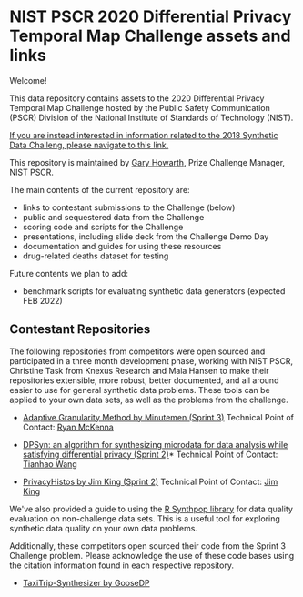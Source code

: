# NIST PSCR 2020 Differential Privacy Temporal Map Challenge assets and links

Welcome!

This data repository contains assets to the 2020 Differential Privacy Temporal Map Challenge hosted by the Public Safety Communication (PSCR) Division of the National Institute of Standards of Technology (NIST).

[If you are instead interested in information related to the 2018 Synthetic Data Challeng, please navigate to this link.](https://github.com/usnistgov/Differential-Privacy-Synthetic-Data-Challenge-assets)

This repository is maintained by [Gary Howarth](mailto:gary.howarth@nist.gov), Prize Challenge Manager, NIST PSCR.  

The main contents of the current repository are:
- links to contestant submissions to the Challenge (below)
- public and sequestered data from the Challenge
- scoring code and scripts for the Challenge
- presentations, including slide deck from the Challenge Demo Day
- documentation and guides for using these resources 
- drug-related deaths dataset for testing


Future contents we plan to add:
- benchmark scripts for evaluating synthetic data generators (expected FEB 2022)

## Contestant Repositories

The following repositories from competitors were open sourced and participated in a three month development phase, working with NIST PSCR, Christine Task from Knexus Research and Maia Hansen to make their repositories extensible, more robust, better documented, and all around easier to use for general synthetic data problems. These tools can be applied to your own data sets, as well as the problems from the challenge. 

- [Adaptive Granularity Method by Minutemen (Sprint 3)](https://github.com/ryan112358/nist-synthetic-data-2021)
Technical Point of Contact: [Ryan McKenna](mailto:rmckenna@umass.edu)

- [DPSyn: an algorithm for synthesizing microdata for data analysis while satisfying differential privacy (Sprint 2)](https://github.com/agl-c/deid2_dpsyn)\*
Technical Point of Contact: [Tianhao Wang](tianhao@virginia.edu)

- [PrivacyHistos by Jim King (Sprint 2)](https://github.com/JimKing100/PrivacyHistos)
Technical Point of Contact: [Jim King](jim.king.mv@gmail.com)

We've also provided a guide to using the [R Synthpop library](https://github.com/usnistgov/Differential-Privacy-Temporal-Map-Challenge-assets/blob/7f7aed6a8dd9fd8d0da8ae977901397bf99b1e95/webinars,%20presentations,%20demos/Dataset%20comparison%20using%20Synthpop.pdf) for data quality evaluation on non-challenge data sets.  This is a useful tool for exploring synthetic data quality on your own data problems. 

Additionally, these competitors open sourced their code from the Sprint 3 Challenge problem.  Please acknowledge the use of these code bases using the citation information found in each respective repository. 

- [TaxiTrip-Synthesizer by GooseDP](https://github.com/ctcovington/goosedp_sprint3_open_source)



